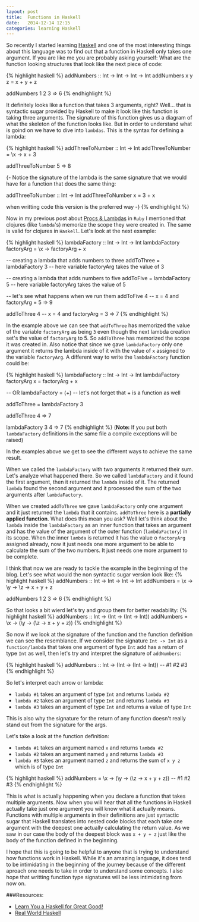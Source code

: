 ```yaml
---
layout: post
title:  Functions in Haskell
date:   2014-12-14 12:15
categories: learning Haskell
---
```


So recently I started learning [Haskell](https://www.haskell.org/) and one of the most interesting things
about this language was to find out that a function in Haskell only takes one argument. If you are like me you are probably asking yourself:
What are the function looking structures that look like the next piece of code:

{% highlight haskell %}
addNumbers :: Int -> Int -> Int -> Int
addNumbers x y z = x + y + z

addNumbers 1 2 3
=> 6
{% endhighlight %}

It definitely looks like a function that takes 3 arguments, right? Well... that is syntactic sugar provided by Haskell to make it
look like this function is taking three arguments. The signature of this function gives us a diagram of what the skeleton
of the function looks like. But in order to understand what is goind on we have to dive into `lambdas`.
This is the syntax for defining a lambda:

{% highlight haskell %}
addThreeToNumber :: Int -> Int
addThreeToNumber = \x -> x + 3

addThreeToNumber 5
=> 8

{-
Notice the signature of the lambda is the same signature that
we would have for a function that does the same thing:

addThreeToNumber :: Int -> Int
addThreeToNumber x = 3 + x

when writting code this version is the preferred way
-}
{% endhighlight %}

Now in my previous post about [Procs & Lambdas](/teaching/myself/how/to/learn/2014/06/06/procs-and-lambdas/) in `Ruby` I mentioned
that clojures (like `lambda`'s) memorize the scope they were created in. The same is valid for clojures in `Haskell`. Let's look at the
next example:

{% highlight haskell %}
lambdaFactory :: Int -> Int -> Int
lambdaFactory factoryArg = \x -> factoryArg + x

-- creating a lambda that adds numbers to three
addToThree = lambdaFactory 3 -- here variable factoryArg takes the value of 3

-- creating a lambda that adds numbers to five
addToFive = lambdaFactory 5  -- here variable factoryArg takes the value of 5

-- let's see what happens when we run them
addToFive 4   -- x = 4 and factoryArg = 5
=> 9

addToThree 4  -- x = 4 and factoryArg = 3
=> 7
{% endhighlight %}

In the example above we can see that `addToThree` has memorized the value of the variable `factoryArg` as being `3` even though the
next lambda creation set's the value of `factoryArg` to 5. So `addToThree` has memorized the scope it was created in.
Also notice that since we gave `lambdaFactory` only one argument it returns the lambda inside of it with the value of `x` assigned to the variable `factoryArg`.
A different way to write the `lambdaFactory` function could be:

{% highlight haskell %}
lambdaFactory :: Int -> Int -> Int
lambdaFactory factoryArg x = factoryArg + x

-- OR
lambdaFactory = (+)           -- let's not forget that + is a function as well

addToThree = lambdaFactory 3

addToThree 4
=> 7

lambdaFactory 3 4
=> 7
{% endhighlight %}
(**Note:** If you put both `lambdaFactory` definitions in the same file a compile exceptions will be raised)

In the examples above we get to see the different ways to achieve the same result.

When we called the `lambdaFactory` with two arguments it returned their sum.
Let's analyze what happened there. So we called `lambdaFactory` and it found the first argument, then it returned the `lambda` inside of it. The returned `lambda` found
the second argument and it processed the sum of the two arguments after `lambdaFactory`.

When we created `addToThree` we gave `lambdaFactory` only one argument and it just returned the `lambda` that it contains. `addToThree` here is a **partially applied function**.
What does this mean you ask? Well let's think about the `lambda` inside the `lambdaFactory` as an inner function that takes an argument and has the value of the argument of
the outer function (`lambdaFactory`) in its scope. When the inner `lambda` is returned it has the value o `factoryArg` assigned already, now it just needs one more argument to be
able to calculate the sum of the two numbers. It just needs one more argument to be complete.

I think that now we are ready to tackle the example in the beginning of the blog. Let's see what would the non syntactic sugar version look like:
{% highlight haskell %}
addNumbers :: Int -> Int -> Int -> Int
addNumbers = \x -> \y -> \z -> x + y + z

addNumbers 1 2 3
=> 6
{% endhighlight %}

So that looks a bit wierd let's try and group them for better readability:
{% highlight haskell %}
addNumbers :: Int -> (Int -> (Int -> Int))
addNumbers =  \x  ->  (\y ->  (\z -> x + y + z))
{% endhighlight %}

So now if we look at the signature of the function and the function definition we can see the resemblance. If we consider the signature `Int -> Int` as a
`function/lambda` that takes one argument of type `Int` add has a return of type `Int` as well, then let's try and interpret the signature of `addNumbers`:

{% highlight haskell %}
addNumbers :: Int -> (Int -> (Int -> Int))
--                #1      #2      #3
{% endhighlight %}

So let's interpret each arrow or lambda:

- `lambda #1` takes an argument of type `Int` and returns `lambda #2`
- `lambda #2` takes an argument of type `Int` and returns `lambda #3`
- `lambda #3` takes an argument of type `Int` and returns a value of type `Int`

This is also why the signature for the return of any function doesn't really stand out from the signature for the args.

Let's take a look at the function definition:

- `lambda #1` takes an argument named `x` and returns `lambda #2`
- `lambda #2` takes an argument named `y` and returns `lambda #3`
- `lambda #3` takes an argument named `z` and returns the sum of `x y z` which is of type `Int`

{% highlight haskell %}
addNumbers =  \x  ->  (\y ->  (\z -> x + y + z))
--                #1      #2      #3
{% endhighlight %}

This is what is actually happening when you declare a function that takes multiple arguments.
Now when you will hear that all the functions in Haskell actually take just one argument you will know what it actually means. Functions with multiple arguments in their
definitions are just syntactic sugar that Haskell translates into nested code blocks that each take one argument with the deepest one actually calculating the return value.
As we saw in our case the body of the deepest block was `x + y + z` just like the body of the function defined in the beginning.

I hope that this is going to be helpful to anyone that is trying to understand how functions work in Haskell. While it's an amazing language, it does tend to be
intimidating in the beginning of the journey because of the different aproach one needs to take in order to understand some concepts. I also hope that writting function
type signatures will be less intimidating from now on.

###Resources:

- [Learn You a Haskell for Great Good!](http://learnyouahaskell.com/)
- [Real World Haskell](http://book.realworldhaskell.org/)

